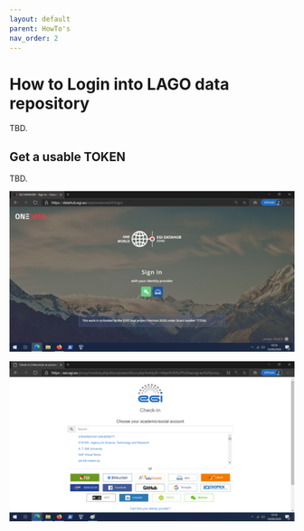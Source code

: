 ```yaml
---
layout: default
parent: HowTo's
nav_order: 2
---
```


# How to Login into LAGO data repository 

TBD.

## Get a usable TOKEN

TBD.

![Step](./how_to_login_into_OneData/datahub.egi.eu_login.png)

![Step](./how_to_login_into_OneData/datahub.egi.eu_login2.png)
